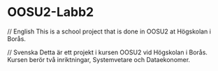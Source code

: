 # OOSU2-Labb2
// English
This is a school project that is done in OOSU2 at Högskolan i Borås.

// Svenska
Detta är ett projekt i kursen OOSU2 vid Högskolan i Borås.
Kursen berör två inriktningar, Systemvetare och Dataekonomer.

